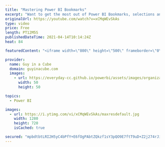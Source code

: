 ```yaml
---
title: "Mastering Power BI Bookmarks"
excerpt: "Want to get the most out of Power BI Bookmarks, selections and buttons? Adam goes through the options to help you master bookmarks! Taking your reports to the next level!  Bookmark Documentation: https://docs.microsoft.com/power-bi/create-reports/desktop-bookmarks  Download Sample: http://guyinacu.be/masterbookmarkssample"
originalUrl: https://youtube.com/watch?v=xCMqWEvSkAs
type: video
price: Free
length: PT12M5S
publishedDateTime: 2021-04-14T10:14:24Z
heat: 84

featuredContent: "<iframe width=\"800\" height=\"500\" frameborder=\"0\" src=\"https://www.youtube.com/embed/xCMqWEvSkAs\" allow=\"accelerometer; autoplay; encrypted-media; gyroscope; picture-in-picture\" allowfullscreen></iframe>"

provider:
  name: Guy in a Cube
  domain: guyinacube.com
  images:
    - url: https://everyday-cc.github.io/powerbi/assets/images/organizations/guyinacube.com-50x50.jpg
      width: 50
      height: 50

topics:
  - Power BI

images:
  - url: https://i.ytimg.com/vi/xCMqWEvSkAs/maxresdefault.jpg
    width: 1280
    height: 720
    isCached: true

secured: "mpbdtbtLRI2H5yC4bPfY+E6fOgPAbtZQkzf1sY3pQO9E7ftT9uD+Z2j274rJii0Lx8iO/CRlpuvUd599Q9WeqUFyPxNRu94crfaVMGrI7QwZmyPJwCBasUblK1CkfCoEeYnC7oXwbZVBDeGeAEaALqlznfiDwUAwQdr3wK9STKhKIM59hRVQ+cc8R8JKagG8eRl3qPnDYJZ1icIoYqXTKWZ3XvGEKVOYaBLui4bQVsFCLJAQjJYp083zGkc1h6yLJSmGp+MdbwkyqjLzd2GBATGUc5klifDRTP1HVfq/jEtYsXZxUC8uWvV5v+NalmJ6G0aGNDajLLXF1KfwbY3X8dmAV4fFVILF+ouwDui4f1Gv2SOdotK0yC4DL0jQU4IIQ6wiW6IvfxTVv38AHk2Sivmaj33BaBp3OIttMcJFjhU=;EeavnhmF47EYjwwnUggYGA=="
---
```


